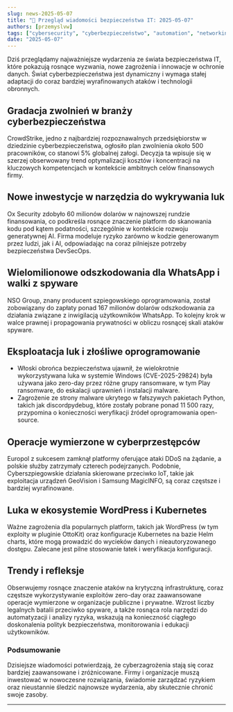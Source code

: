 ```yaml
---
slug: news-2025-05-07
title: "📰 Przegląd wiadomości bezpieczeństwa IT: 2025-05-07"
authors: [przemyslvw]
tags: ["cybersecurity", "cyberbezpieczeństwo", "automation", "networking", "wydarzenia", "konferencje", "technologie", "ataki", "malware", "owasp", "web-security", "webapp", "pentesting", "privacy"]
date: "2025-05-07"
---
```


Dziś przeglądamy najważniejsze wydarzenia ze świata bezpieczeństwa IT, które pokazują rosnące wyzwania, nowe zagrożenia i innowacje w ochronie danych. Świat cyberbezpieczeństwa jest dynamiczny i wymaga stałej adaptacji do coraz bardziej wyrafinowanych ataków i technologii obronnych.

## Gradacja zwolnień w branży cyberbezpieczeństwa

CrowdStrike, jedno z najbardziej rozpoznawalnych przedsiębiorstw w dziedzinie cyberbezpieczeństwa, ogłosiło plan zwolnienia około 500 pracowników, co stanowi 5% globalnej załogi. Decyzja ta wpisuje się w szerzej obserwowany trend optymalizacji kosztów i koncentracji na kluczowych kompetencjach w kontekście ambitnych celów finansowych firmy.

## Nowe inwestycje w narzędzia do wykrywania luk

Ox Security zdobyło 60 milionów dolarów w najnowszej rundzie finansowania, co podkreśla rosnące znaczenie platform do skanowania kodu pod kątem podatności, szczególnie w kontekście rozwoju generatywnej AI. Firma modeluje ryzyko zarówno w kodzie generowanym przez ludzi, jak i AI, odpowiadając na coraz pilniejsze potrzeby bezpieczeństwa DevSecOps.

## Wielomilionowe odszkodowania dla WhatsApp i walki z spyware

NSO Group, znany producent szpiegowskiego oprogramowania, został zobowiązany do zapłaty ponad 167 milionów dolarów odszkodowania za działania związane z inwigilacją użytkowników WhatsApp. To kolejny krok w walce prawnej i propagowania prywatności w obliczu rosnącej skali ataków spyware.

## Eksploatacja luk i złośliwe oprogramowanie

- Włoski obrońca bezpieczeństwa ujawnił, że wielokrotnie wykorzystywana luka w systemie Windows (CVE-2025-29824) była używana jako zero-day przez różne grupy ransomware, w tym Play ransomware, do eskalacji uprawnień i instalacji malware.
- Zagrożenie ze strony malware ukrytego w fałszywych pakietach Python, takich jak discordpydebug, które zostały pobrane ponad 11 500 razy, przypomina o konieczności weryfikacji źródeł oprogramowania open-source.

## Operacje wymierzone w cyberprzestępców

Europol z sukcesem zamknął platformy oferujące ataki DDoS na żądanie, a polskie służby zatrzymały czterech podejrzanych. Podobnie, Cyberszpiegowskie działania skierowane przeciwko IoT, takie jak exploitacja urządzeń GeoVision i Samsung MagicINFO, są coraz częstsze i bardziej wyrafinowane.

## Luka w ekosystemie WordPress i Kubernetes

Ważne zagrożenia dla popularnych platform, takich jak WordPress (w tym exploity w pluginie OttoKit) oraz konfiguracje Kubernetes na bazie Helm charts, które mogą prowadzić do wycieków danych i nieautoryzowanego dostępu. Zalecane jest pilne stosowanie łatek i weryfikacja konfiguracji.

## Trendy i refleksje

Obserwujemy rosnące znaczenie ataków na krytyczną infrastrukturę, coraz częstsze wykorzystywanie exploitów zero-day oraz zaawansowane operacje wymierzone w organizacje publiczne i prywatne. Wzrost liczby legalnych batalii przeciwko spyware, a także rosnąca rola narzędzi do automatyzacji i analizy ryzyka, wskazują na konieczność ciągłego doskonalenia polityk bezpieczeństwa, monitorowania i edukacji użytkowników.

### Podsumowanie

Dzisiejsze wiadomości potwierdzają, że cyberzagrożenia stają się coraz bardziej zaawansowane i zróżnicowane. Firmy i organizacje muszą inwestować w nowoczesne rozwiązania, świadomie zarządzać ryzykiem oraz nieustannie śledzić najnowsze wydarzenia, aby skutecznie chronić swoje zasoby.

---